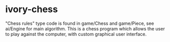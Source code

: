 ivory-chess
===========
"Chess rules" type code is found in game/Chess and game/Piece, see ai/Engine for main algorithm. This is a chess program which allows the user to play against the computer, with custom graphical user interface.
